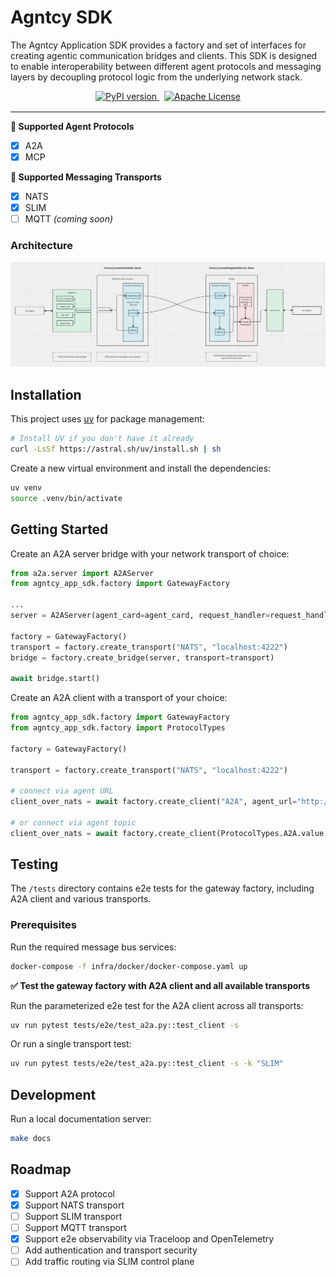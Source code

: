 # Agntcy SDK

The Agntcy Application SDK provides a factory and set of interfaces for creating agentic communication bridges and clients. This SDK is designed to enable interoperability between different agent protocols and messaging layers by decoupling protocol logic from the underlying network stack.

<div align="center" style="margin-bottom: 1rem;">
  <a href="https://pypi.org/project/your-package-name/" target="_blank" style="margin-right: 0.5rem;">
    <img src="https://img.shields.io/pypi/v/your-package-name?logo=pypi&logoColor=%23FFFFFF&label=Version&color=%2300BCEB" alt="PyPI version">
  </a>
  <a href="./LICENSE" target="_blank">
    <img src="https://img.shields.io/badge/License-Apache%202.0-blue?color=%2300BCEB" alt="Apache License">
  </a>
</div>

---

**🧠 Supported Agent Protocols**

- [x] A2A
- [x] MCP

**📡 Supported Messaging Transports**

- [x] NATS
- [x] SLIM
- [ ] MQTT _(coming soon)_

### Architecture

[![architecture](assets/architecture.png)]()

## Installation

This project uses [uv](https://github.com/astral-sh/uv) for package management:

```bash
# Install UV if you don't have it already
curl -LsSf https://astral.sh/uv/install.sh | sh
```

Create a new virtual environment and install the dependencies:

```bash
uv venv
source .venv/bin/activate
```

## Getting Started

Create an A2A server bridge with your network transport of choice:

```python
from a2a.server import A2AServer
from agntcy_app_sdk.factory import GatewayFactory

...
server = A2AServer(agent_card=agent_card, request_handler=request_handler)

factory = GatewayFactory()
transport = factory.create_transport("NATS", "localhost:4222")
bridge = factory.create_bridge(server, transport=transport)

await bridge.start()
```

Create an A2A client with a transport of your choice:

```python
from agntcy_app_sdk.factory import GatewayFactory
from agntcy_app_sdk.factory import ProtocolTypes

factory = GatewayFactory()

transport = factory.create_transport("NATS", "localhost:4222")

# connect via agent URL
client_over_nats = await factory.create_client("A2A", agent_url="http://localhost:9999", transport=transport)

# or connect via agent topic
client_over_nats = await factory.create_client(ProtocolTypes.A2A.value, agent_topic="Hello_World_Agent_1.0.0", transport=transport)
```

## Testing

The `/tests` directory contains e2e tests for the gateway factory, including A2A client and various transports.

### Prerequisites

Run the required message bus services:

```bash
docker-compose -f infra/docker/docker-compose.yaml up
```

**✅ Test the gateway factory with A2A client and all available transports**

Run the parameterized e2e test for the A2A client across all transports:

```bash
uv run pytest tests/e2e/test_a2a.py::test_client -s
```

Or run a single transport test:

```bash
uv run pytest tests/e2e/test_a2a.py::test_client -s -k "SLIM"
```

## Development

Run a local documentation server:

```bash
make docs
```

## Roadmap

- [x] Support A2A protocol
- [x] Support NATS transport
- [ ] Support SLIM transport
- [ ] Support MQTT transport
- [x] Support e2e observability via Traceloop and OpenTelemetry
- [ ] Add authentication and transport security
- [ ] Add traffic routing via SLIM control plane
